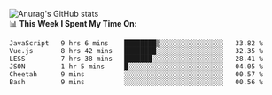 
![Anurag's GitHub stats](https://github-readme-stats.vercel.app/api?username=supergczh&show_icons=true&theme=radical)
<br />
📊 **This Week I Spent My Time On:**

<!--START_SECTION:waka-->

```text
JavaScript   9 hrs 6 mins    ████████▒░░░░░░░░░░░░░░░░   33.82 %
Vue.js       8 hrs 42 mins   ████████░░░░░░░░░░░░░░░░░   32.35 %
LESS         7 hrs 38 mins   ███████░░░░░░░░░░░░░░░░░░   28.41 %
JSON         1 hr 5 mins     █░░░░░░░░░░░░░░░░░░░░░░░░   04.05 %
Cheetah      9 mins          ░░░░░░░░░░░░░░░░░░░░░░░░░   00.57 %
Bash         9 mins          ░░░░░░░░░░░░░░░░░░░░░░░░░   00.56 %
```

<!--END_SECTION:waka-->
